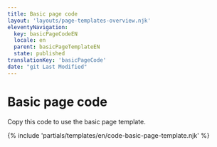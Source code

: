 ```yaml
---
title: Basic page code
layout: 'layouts/page-templates-overview.njk'
eleventyNavigation:
  key: basicPageCodeEN
  locale: en
  parent: basicPageTemplateEN
  state: published
translationKey: 'basicPageCode'
date: "git Last Modified"
---
```


# Basic page code

Copy this code to use the basic page template.

{% include 'partials/templates/en/code-basic-page-template.njk' %}
